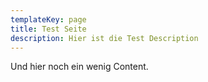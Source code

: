 ```yaml
---
templateKey: page
title: Test Seite
description: Hier ist die Test Description
---
```

Und hier noch ein wenig Content.